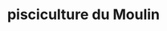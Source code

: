 ---
title: "pisciculture du Moulin"
url: /elbeuf-sur-andelle/pisciculture-du-moulin-chemin-du-moulin/
shop: Hofladen
---